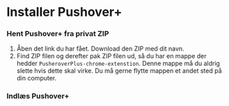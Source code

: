 # Installer Pushover+

### Hent Pushover+ fra privat ZIP

1. Åben det link du har fået. Download den ZIP med dit navn.
1. Find ZIP filen og derefter pak ZIP filen ud, så du har en mappe der hedder `PusheroverPlus-chrome-extenstion`. Denne mappe må du aldrig slette hvis dette skal virke. Du må gerne flytte mappen et andet sted på din computer.

### Indlæs Pushover+
